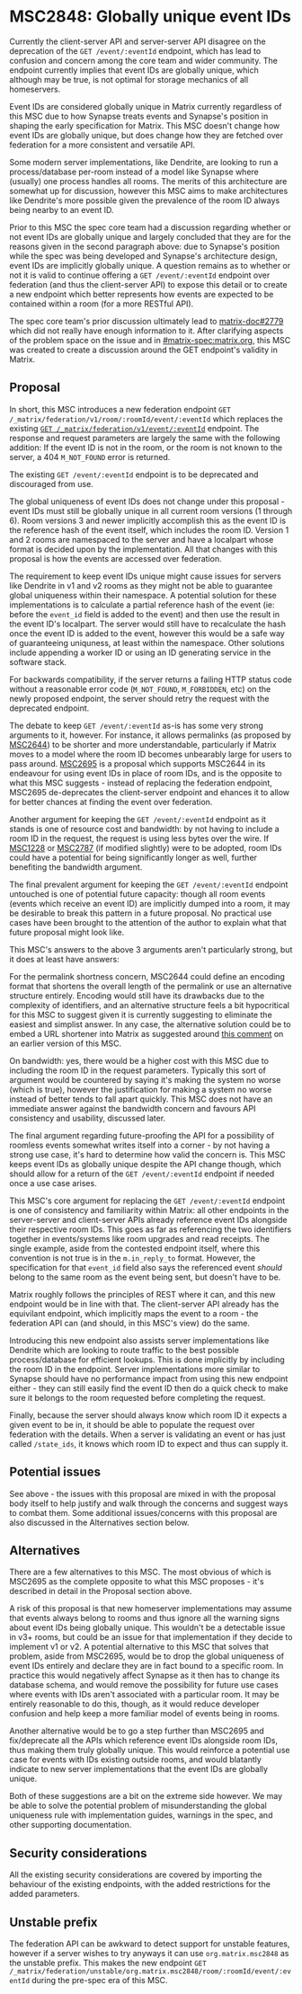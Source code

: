 # MSC2848: Globally unique event IDs

Currently the client-server API and server-server API disagree on the deprecation of the `GET /event/:eventId`
endpoint, which has lead to confusion and concern among the core team and wider community. The endpoint
currently implies that event IDs are globally unique, which although may be true, is not optimal
for storage mechanics of all homeservers.

Event IDs are considered globally unique in Matrix currently regardless of this MSC due to how
Synapse treats events and Synapse's position in shaping the early specification for Matrix. This
MSC doesn't change how event IDs are globally unique, but does change how they are fetched over
federation for a more consistent and versatile API.

Some modern server implementations, like Dendrite, are looking to run a process/database per-room
instead of a model like Synapse where (usually) one process handles all rooms. The merits of this
architecture are somewhat up for discussion, however this MSC aims to make architectures like
Dendrite's more possible given the prevalence of the room ID always being nearby to an event ID.

Prior to this MSC the spec core team had a discussion regarding whether or not event IDs are globally
unique and largely concluded that they are for the reasons given in the second paragraph above: due
to Synapse's position while the spec was being developed and Synapse's architecture design, event IDs
are implicitly globally unique. A question remains as to whether or not it is valid to continue
offering a `GET /event/:eventId` endpoint over federation (and thus the client-server API) to expose
this detail or to create a new endpoint which better represents how events are expected to be contained
within a room (for a more RESTful API).

The spec core team's prior discussion ultimately lead to [matrix-doc#2779](https://github.com/matrix-org/matrix-doc/issues/2779)
which did not really have enough information to it. After clarifying aspects of the problem space on
the issue and in [#matrix-spec:matrix.org](https://matrix.to/#/#matrix-spec:matrix.org), this MSC was
created to create a discussion around the GET endpoint's validity in Matrix.

## Proposal

In short, this MSC introduces a new federation endpoint `GET /_matrix/federation/v1/room/:roomId/event/:eventId`
which replaces the existing [`GET /_matrix/federation/v1/event/:eventId`](https://matrix.org/docs/spec/server_server/r0.1.4#get-matrix-federation-v1-event-eventid)
endpoint. The response and request parameters are largely the same with the following addition:
If the event ID is not in the room, or the room is not known to the server, a 404 `M_NOT_FOUND`
error is returned.

The existing `GET /event/:eventId` endpoint is to be deprecated and discouraged from use.

The global uniqueness of event IDs does not change under this proposal - event IDs must still be
globally unique in all current room versions (1 through 6). Room versions 3 and newer implicitly
accomplish this as the event ID is the reference hash of the event itself, which includes the
room ID. Version 1 and 2 rooms are namespaced to the server and have a localpart whose format
is decided upon by the implementation. All that changes with this proposal is how the events
are accessed over federation.

The requirement to keep event IDs unique might cause issues for servers like Dendrite in v1 and
v2 rooms as they might not be able to guarantee global uniqueness within their namespace. A
potential solution for these implementations is to calculate a partial reference hash of the
event (ie: before the `event_id` field is added to the event) and then use the result in the
event ID's localpart. The server would still have to recalculate the hash once the event ID is
added to the event, however this would be a safe way of guaranteeing uniquness, at least within
the namespace. Other solutions include appending a worker ID or using an ID generating service
in the software stack.

For backwards compatibility, if the server returns a failing HTTP status code without a reasonable
error code (`M_NOT_FOUND`, `M_FORBIDDEN`, etc) on the newly proposed endpoint, the server should retry
the request with the deprecated endpoint.

The debate to keep `GET /event/:eventId` as-is has some very strong arguments to it, however.
For instance, it allows permalinks (as proposed by [MSC2644](https://github.com/matrix-org/matrix-doc/pull/2644))
to be shorter and more understandable, particularly if Matrix moves to a model where the room ID
becomes unbearably large for users to pass around. [MSC2695](https://github.com/matrix-org/matrix-doc/pull/2695)
is a proposal which supports MSC2644 in its endeavour for using event IDs in place of room IDs,
and is the opposite to what this MSC suggests - instead of replacing the federation endpoint,
MSC2695 de-deprecates the client-server endpoint and ehances it to allow for better chances at
finding the event over federation.

Another argument for keeping the `GET /event/:eventId` endpoint as it stands is one of resource
cost and bandwidth: by not having to include a room ID in the request, the request is using less
bytes over the wire. If [MSC1228](https://github.com/matrix-org/matrix-doc/pull/1228) or
[MSC2787](https://github.com/matrix-org/matrix-doc/pull/2787) (if modified slightly) were to be
adopted, room IDs could have a potential for being significantly longer as well, further benefiting
the bandwidth argument.

The final prevalent argument for keeping the `GET /event/:eventId` endpoint untouched is one of
potential future capacity: though all room events (events which receive an event ID) are implicitly
dumped into a room, it may be desirable to break this pattern in a future proposal. No practical
use cases have been brought to the attention of the author to explain what that future proposal might
look like.

This MSC's answers to the above 3 arguments aren't particularly strong, but it does at least have answers:

For the permalink shortness concern, MSC2644 could define an encoding format that shortens the overall
length of the permalink or use an alternative structure entirely. Encoding would still have its
drawbacks due to the complexity of identifiers, and an alternative structure feels a bit hypocritical
for this MSC to suggest given it is currently suggesting to eliminate the easiest and simplist answer.
In any case, the alternative solution could be to embed a URL shortener into Matrix as suggested around
[this comment](https://github.com/matrix-org/matrix-doc/pull/2848/files#r518192302) on an earlier
version of this MSC.

On bandwidth: yes, there would be a higher cost with this MSC due to including the room ID in the
request parameters. Typically this sort of argument would be countered by saying it's making the system
no worse (which is true), however the justification for making a system no worse instead of better
tends to fall apart quickly. This MSC does not have an immediate answer against the bandwidth concern
and favours API consistency and usability, discussed later.

The final argument regarding future-proofing the API for a possibility of roomless events somewhat
writes itself into a corner - by not having a strong use case, it's hard to determine how valid the
concern is. This MSC keeps event IDs as globally unique despite the API change though, which should
allow for a return of the `GET /event/:eventId` endpoint if needed once a use case arises.

This MSC's core argument for replacing the `GET /event/:eventId` endpoint is one of consistency and
familiarity within Matrix: all other endpoints in the server-server and client-server APIs already
reference event IDs alongside their respective room IDs. This goes as far as referencing the two
identifiers together in events/systems like room upgrades and read receipts. The single example, aside
from the contested endpoint itself, where this convention is not true is in the `m.in_reply_to` format.
However, the specification for that `event_id` field also says the referenced event *should* belong
to the same room as the event being sent, but doesn't have to be.

Matrix roughly follows the principles of REST where it can, and this new endpoint would be in line with
that. The client-server API already has the equivilant endpoint, which implicitly maps the event to a
room - the federation API can (and should, in this MSC's view) do the same.

Introducing this new endpoint also assists server implementations like Dendrite which are looking to
route traffic to the best possible process/database for efficient lookups. This is done implicitly
by including the room ID in the endpoint. Server implementations more similar to Synapse should have
no performance impact from using this new endpoint either - they can still easily find the event ID
then do a quick check to make sure it belongs to the room requested before completing the request.

Finally, because the server should always know which room ID it expects a given event to be in, it
should be able to populate the request over federation with the details. When a server is validating
an event or has just called `/state_ids`, it knows which room ID to expect and thus can supply it.

## Potential issues

See above - the issues with this proposal are mixed in with the proposal body itself to help justify
and walk through the concerns and suggest ways to combat them. Some additional issues/concerns with
this proposal are also discussed in the Alternatives section below.

## Alternatives

There are a few alternatives to this MSC. The most obvious of which is MSC2695 as the complete opposite
to what this MSC proposes - it's described in detail in the Proposal section above.

A risk of this proposal is that new homeserver implementations may assume that events always belong
to rooms and thus ignore all the warning signs about event IDs being globally unique. This wouldn't
be a detectable issue in v3+ rooms, but could be an issue for that implementation if they decide to
implement v1 or v2. A potential alternative to this MSC that solves that problem, aside from MSC2695,
would be to drop the global uniqueness of event IDs entirely and declare they are in fact bound to
a specific room. In practice this would negatively affect Synapse as it then has to change its database
schema, and would remove the possibility for future use cases where events with IDs aren't associated
with a particular room. It may be entirely reasonable to do this, though, as it would reduce developer
confusion and help keep a more familiar model of events being in rooms.

Another alternative would be to go a step further than MSC2695 and fix/deprecate all the APIs which
reference event IDs alongside room IDs, thus making them truly globally unique. This would reinforce
a potential use case for events with IDs existing outside rooms, and would blatantly indicate to new
server implementations that the event IDs are globally unique.

Both of these suggestions are a bit on the extreme side however. We may be able to solve the potential
problem of misunderstanding the global uniqueness rule with implementation guides, warnings in the spec,
and other supporting documentation.

## Security considerations

All the existing security considerations are covered by importing the behaviour of the existing endpoints,
with the added restrictions for the added parameters.

## Unstable prefix

The federation API can be awkward to detect support for unstable features, however if a server wishes
to try anyways it can use `org.matrix.msc2848` as the unstable prefix. This makes the new endpoint
`GET /_matrix/federation/unstable/org.matrix.msc2848/room/:roomId/event/:eventId` during the pre-spec
era of this MSC.
